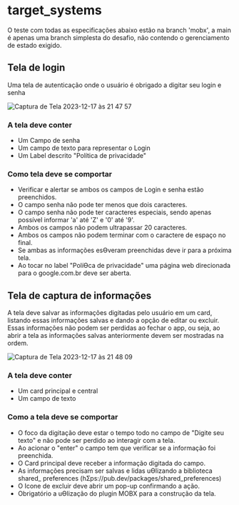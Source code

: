 
# target_systems

O teste com todas as especificações abaixo estão na branch 'mobx', a main é apenas uma branch simplesta do desafio, não contendo o gerenciamento de estado exigido.

## Tela de login

Uma tela de autenticação onde o usuário é obrigado a digitar seu login e senha

![Captura de Tela 2023-12-17 às 21 47 57](https://github.com/matheus-kittler/target_systems/assets/53222107/28f835b3-735c-4990-b661-33229ef7d1e4)

### A tela deve conter

* Um Campo de senha
* Um campo de texto para representar o Login
* Um Label descrito "Política de privacidade"

### Como tela deve se comportar 

* Verificar e alertar se ambos os campos de Login e senha estão preenchidos.
* O campo senha não pode ter menos que dois caracteres.
* O campo senha não pode ter caracteres especiais, sendo apenas possível
informar 'a' até 'Z' e '0' até '9'.
* Ambos os campos não podem ultrapassar 20 caracteres.
* Ambos os campos não podem terminar com o caractere de espaço no final.
* Se ambas as informações esƟveram preenchidas deve ir para a próxima tela.
* Ao tocar no label "PolíƟca de privacidade" uma página web direcionada para o
google.com.br deve ser aberta. 

## Tela de captura de informações

A tela deve salvar as informações digitadas pelo usuário em um card, listando essas informações
salvas e dando a opção de editar ou excluir. Essas informações não podem ser perdidas ao fechar
o app, ou seja, ao abrir a tela as informações salvas anteriormente devem ser mostradas na
ordem. 

![Captura de Tela 2023-12-17 às 21 48 09](https://github.com/matheus-kittler/target_systems/assets/53222107/6eb5c4d4-98cd-490f-95d6-97f2a524f3a7)

### A tela deve conter

* Um card principal e central
* Um campo de texto

### Como a tela deve se comportar

* O foco da digitação deve estar o tempo todo no campo de "Digite seu texto" e não pode
ser perdido ao interagir com a tela.
* Ao acionar o "enter" o campo tem que verificar se a informação foi preenchida.
* O Card principal deve receber a informação digitada do campo.
* As informações precisam ser salvas e lidas uƟlizando a biblioteca shared_ preferences
(hƩps://pub.dev/packages/shared_preferences)
* O Icone de excluir deve abrir um pop-up confirmando a ação.
* Obrigatório a uƟlização do plugin MOBX para a construção da tela.
